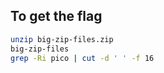 ## To get the flag

```bash
unzip big-zip-files.zip
big-zip-files
grep -Ri pico | cut -d ' ' -f 16
```
